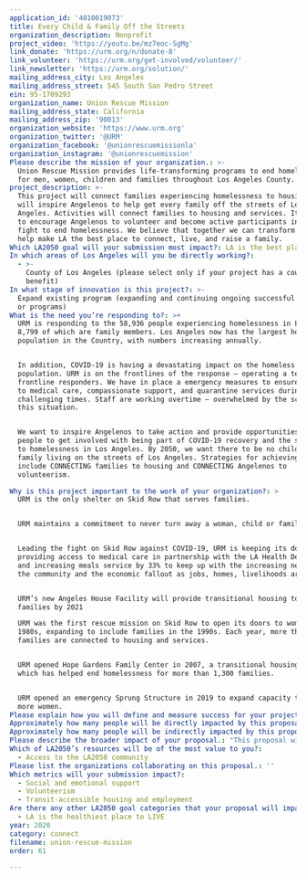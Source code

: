 ```yaml
---
application_id: '4010019073'
title: Every Child & Family Off the Streets
organization_description: Nonprofit
project_video: 'https://youtu.be/mz7eoc-SgMg'
link_donate: 'https://urm.org/n/donate-8'
link_volunteer: 'https://urm.org/get-involved/volunteer/'
link_newsletter: 'https://urm.org/solution/'
mailing_address_city: Los Angeles
mailing_address_street: 545 South San Pedro Street
ein: 95-1709293
organization_name: Union Rescue Mission
mailing_address_state: California
mailing_address_zip: '90013'
organization_website: 'https://www.urm.org'
organization_twitter: '@URM'
organization_facebook: '@unionrescuemissionla'
organization_instagram: '@unionrescuemission'
Please describe the mission of your organization.: >-
  Union Rescue Mission provides life-transforming programs to end homelessness
  for men, women, children and families throughout Los Angeles County. 
project_description: >-
  This project will connect families experiencing homelessness to housing and
  will inspire Angelenos to help get every family off the streets of Los
  Angeles. Activities will connect families to housing and services. It will aim
  to encourage Angelenos to volunteer and become active participants in the
  fight to end homelessness. We believe that together we can transform lives and
  help make LA the best place to connect, live, and raise a family. 
Which LA2050 goal will your submission most impact?: LA is the best place to CONNECT
In which areas of Los Angeles will you be directly working?:
  - >-
    County of Los Angeles (please select only if your project has a countywide
    benefit)
In what stage of innovation is this project?: >-
  Expand existing program (expanding and continuing ongoing successful projects
  or programs)
What is the need you’re responding to?: >+
  URM is responding to the 58,936 people experiencing homelessness in LA County,
  8,799 of which are family members. Los Angeles now has the largest homeless
  population in the Country, with numbers increasing annually. 


  In addition, COVID-19 is having a devastating impact on the homeless
  population. URM is on the frontlines of the response – operating a team of
  frontline responders. We have in place a emergency measures to ensure access
  to medical care, compassionate support, and quarantine services during these
  challenging times. Staff are working overtime – overwhelmed by the scope of
  this situation.


  We want to inspire Angelenos to take action and provide opportunities for
  people to get involved with being part of COVID-19 recovery and the solution
  to homelessness in Los Angeles. By 2050, we want there to be no child or
  family living on the streets of Los Angeles. Strategies for achieving this
  include CONNECTING families to housing and CONNECTING Angelenos to
  volunteerism. 

Why is this project important to the work of your organization?: >
  URM is the only shelter on Skid Row that serves families. 


  URM maintains a commitment to never turn away a woman, child or family.  


  Leading the fight on Skid Row against COVID-19, URM is keeping its doors open,
  providing access to medical care in partnership with the LA Health Department,
  and increasing meals service by 33% to keep up with the increasing needs of
  the community and the economic fallout as jobs, homes, livelihoods are lost. 


  URM’s new Angeles House Facility will provide transitional housing to 80+
  families by 2021

  URM was the first rescue mission on Skid Row to open its doors to women in the
  1980s, expanding to include families in the 1990s. Each year, more than 450
  families are connected to housing and services.


  URM opened Hope Gardens Family Center in 2007, a transitional housing facility
  which has helped end homelessness for more than 1,300 families. 


  URM opened an emergency Sprung Structure in 2019 to expand capacity to serve
  more women. 
Please explain how you will define and measure success for your project.: "Annual measurements tracked to gauge progress:\n\n•\tKeep doors open during COVID-19 crisis, to continue to serve rising numbers of people/families experiencing homelessness on the streets of Skid Row\n•\tEnd homelessness for more families – through the provision of emergency housing for families on Skid Row.\n•\tConnect families to transitional housing at Hope Garden Family Center\n•\tEngage over 31,000 volunteers to serve through all URM programs\n•\tMobilize volunteers through online fundraisers including the URM Walk to End Homelessness and Annual Angels of Hope Gala\n\nIn order to boost volunteerism, we will reach: \n•\t9,082 Instagram followers\n•\t8,028 Twitter followers\n•\t26,000 Facebook users\n•\t9,600 listeners on KKLA’s Stories from Skid Row\n•\t9,170 YouTube subscribers.\n"
Approximately how many people will be directly impacted by this proposal?: '6000'
Approximately how many people will be indirectly impacted by this proposal?: '10000000'
Please describe the broader impact of your proposal.: "This proposal will:\n\n•\tProvide critical services, medical care and support to help stem the overwhelming impact that COVID-19 is having on men, women, children and families experiencing homelessness\n\n•\tProvide housing for families experiencing homelessness and struggling during the aftermath of the COVID-19 crisis\n\n•\tHeighten awareness of the problem of homelessness and inspire Angelenos to take action, to change their city, and end family homelessness once and for all with the help of #LoveLikeaHero Campaign\n\n"
Which of LA2050’s resources will be of the most value to you?:
  - Access to the LA2050 community
Please list the organizations collaborating on this proposal.: ''
Which metrics will your submission impact?:
  - Social and emotional support
  - Volunteerism
  - Transit-accessible housing and employment
Are there any other LA2050 goal categories that your proposal will impact?:
  - LA is the healthiest place to LIVE
year: 2020
category: connect
filename: union-rescue-mission
order: 61

---
```

